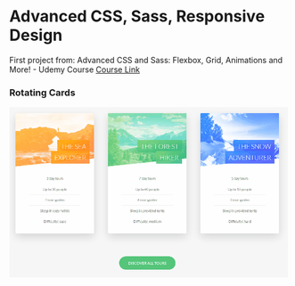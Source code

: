 # Advanced CSS, Sass, Responsive Design
First project from: Advanced CSS and Sass: Flexbox, Grid, Animations and More! - Udemy Course
[Course Link](https://www.udemy.com/course/advanced-css-and-sass/)

### Rotating Cards

![Cards](snapshots/rotating-cards.gif)
